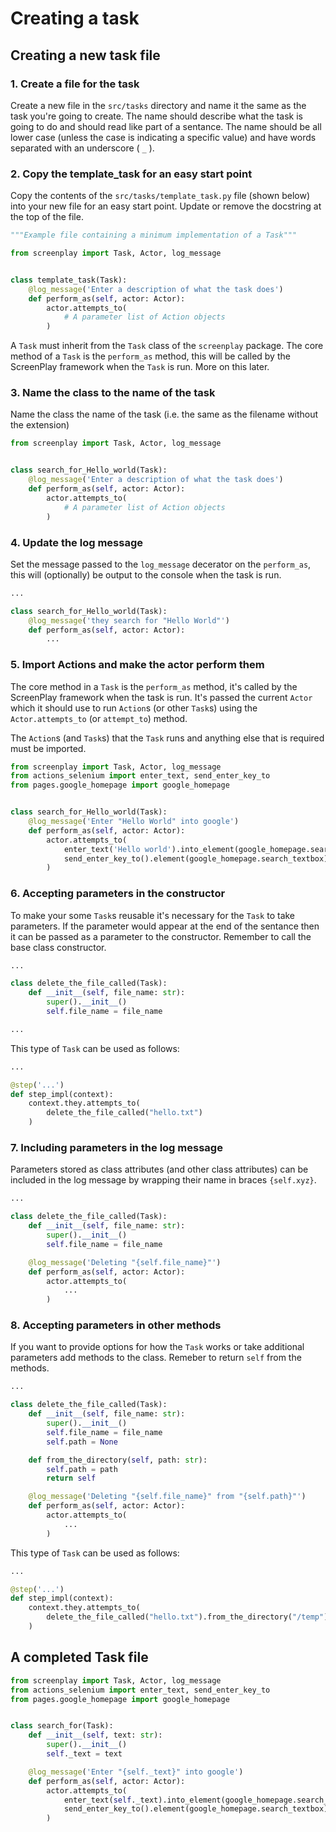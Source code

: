 # Creating a task

## Creating a new task file

### 1. Create a file for the task

Create a new file in the ```src/tasks``` directory and name it the same as the
task you're going to create. The name should describe what the task is going to
do and should read like part of a sentance. The name should be all lower case
(unless the case is indicating a specific value) and have words separated with
an underscore ( ```_``` ).

### 2. Copy the template_task for an easy start point

Copy the contents of the ```src/tasks/template_task.py``` file (shown below)
into your new file for an easy start point. Update or remove the docstring at
the top of the file.

```python
"""Example file containing a minimum implementation of a Task"""

from screenplay import Task, Actor, log_message


class template_task(Task):
    @log_message('Enter a description of what the task does')
    def perform_as(self, actor: Actor):
        actor.attempts_to(
            # A parameter list of Action objects
        )
```

A ```Task``` must inherit from the ```Task``` class of the ```screenplay```
package. The core method of a ```Task``` is the ```perform_as``` method, this
will be called by the ScreenPlay framework when the ```Task``` is run. More on
this later.

### 3. Name the class to the name of the task

Name the class the name of the task (i.e. the same as the filename without the extension)

```python
from screenplay import Task, Actor, log_message


class search_for_Hello_world(Task):
    @log_message('Enter a description of what the task does')
    def perform_as(self, actor: Actor):
        actor.attempts_to(
            # A parameter list of Action objects
        )
```

### 4. Update the log message

Set the message passed to the ```log_message``` decerator on the
```perform_as```, this will (optionally) be output to the console when the task
is run.

```python
...

class search_for_Hello_world(Task):
    @log_message('they search for "Hello World"')
    def perform_as(self, actor: Actor):
        ...
```

### 5. Import Actions and make the actor perform them

The core method in a ```Task``` is the ```perform_as``` method, it's called by
the ScreenPlay framework when the task is run. It's passed the current
```Actor``` which it should use to run ```Action```s (or other ```Task```s)
using the ```Actor.attempts_to``` (or ```attempt_to```) method.

The ```Action```s (and ```Task```s) that the ```Task``` runs and anything else
that is required must be imported.

```python
from screenplay import Task, Actor, log_message
from actions_selenium import enter_text, send_enter_key_to
from pages.google_homepage import google_homepage


class search_for_Hello_world(Task):
    @log_message('Enter "Hello World" into google')
    def perform_as(self, actor: Actor):
        actor.attempts_to(
            enter_text('Hello world').into_element(google_homepage.search_textbox),
            send_enter_key_to().element(google_homepage.search_textbox)
        )
```

### 6. Accepting parameters in the constructor

To make your some ```Task```s reusable it's necessary for the ```Task``` to
take parameters. If the parameter would appear at the end of the sentance then
it can be passed as a parameter to the constructor. Remember to call the base
class constructor.

``` python
...

class delete_the_file_called(Task):
    def __init__(self, file_name: str):
        super().__init__()
        self.file_name = file_name

...
```

This type of ```Task``` can be used as follows:

```python
...

@step('...')
def step_impl(context):
    context.they.attempts_to(
        delete_the_file_called("hello.txt")
    )
```

### 7. Including parameters in the log message

Parameters stored as class attributes (and other class attributes) can be
included in the log message by wrapping their name in braces ```{self.xyz}```.

``` python
...

class delete_the_file_called(Task):
    def __init__(self, file_name: str):
        super().__init__()
        self.file_name = file_name

    @log_message('Deleting "{self.file_name}"')
    def perform_as(self, actor: Actor):
        actor.attempts_to(
            ...
        )
```


### 8. Accepting parameters in other methods

If you want to provide options for how the ```Task``` works or take
additional parameters add methods to the class. Remeber to return ```self```
from the methods.

``` python
...

class delete_the_file_called(Task):
    def __init__(self, file_name: str):
        super().__init__()
        self.file_name = file_name
        self.path = None

    def from_the_directory(self, path: str):
        self.path = path
        return self

    @log_message('Deleting "{self.file_name}" from "{self.path}"')
    def perform_as(self, actor: Actor):
        actor.attempts_to(
            ...
        )
```

This type of ```Task``` can be used as follows:

```python
...

@step('...')
def step_impl(context):
    context.they.attempts_to(
        delete_the_file_called("hello.txt").from_the_directory("/temp")
    )
```

## A completed Task file

``` python
from screenplay import Task, Actor, log_message
from actions_selenium import enter_text, send_enter_key_to
from pages.google_homepage import google_homepage


class search_for(Task):
    def __init__(self, text: str):
        super().__init__()
        self._text = text

    @log_message('Enter "{self._text}" into google')
    def perform_as(self, actor: Actor):
        actor.attempts_to(
            enter_text(self._text).into_element(google_homepage.search_textbox),
            send_enter_key_to().element(google_homepage.search_textbox)
        )
```
